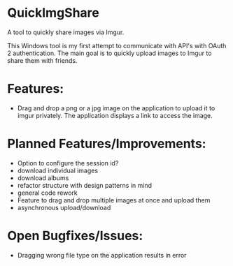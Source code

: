 # QuickImgShare
A tool to quickly share images via Imgur.

This Windows tool is my first attempt to communicate with API's with OAuth 2 authentication. The main goal is to quickly upload images to Imgur to share them with friends.

# Features:
* Drag and drop a png or a jpg image on the application to upload it to imgur privately. The application displays a link to access the image.

# Planned Features/Improvements:
* Option to configure the session id?
* download individual images
* download albums
* refactor structure with design patterns in mind
* general code rework
* Feature to drag and drop multiple images at once and upload them
* asynchronous upload/download

# Open Bugfixes/Issues:
* Dragging wrong file type on the application results in error

